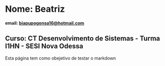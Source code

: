 # Nome: Beatriz 

#### email: biapupogonsa16@hotmail.com

## Curso: CT Desenvolvimento de Sistemas - Turma I1HN - SESI Nova Odessa 

Esta página tem como obejetivo de testar o markdown 
